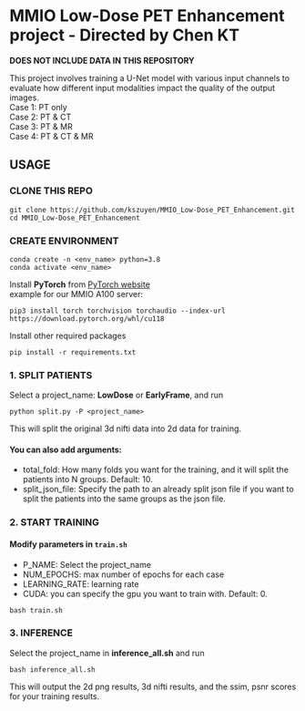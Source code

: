 # MMIO Low-Dose PET Enhancement project - Directed by Chen KT
**DOES NOT INCLUDE DATA IN THIS REPOSITORY**

This project involves training a U-Net model with various input channels to evaluate how different input modalities impact the quality of the output images.  
Case 1: PT only  
Case 2: PT & CT  
Case 3: PT & MR  
Case 4: PT & CT & MR  

## USAGE

### CLONE THIS REPO
```
git clone https://github.com/kszuyen/MMIO_Low-Dose_PET_Enhancement.git
cd MMIO_Low-Dose_PET_Enhancement
```

### CREATE ENVIRONMENT
```
conda create -n <env_name> python=3.8
conda activate <env_name>
```
Install **PyTorch** from [PyTorch website](https://pytorch.org/get-started/locally/)    
example for our MMIO A100 server:
```
pip3 install torch torchvision torchaudio --index-url https://download.pytorch.org/whl/cu118
```
Install other required packages
```
pip install -r requirements.txt
```

### 1. SPLIT PATIENTS

Select a project_name: **LowDose** or **EarlyFrame**, and run
```
python split.py -P <project_name>
```
This will split the original 3d nifti data into 2d data for training.
#### You can also add arguments:
- total_fold: How many folds you want for the training, and it will split the patients into N groups. Default: 10.
- split_json_file: Specify the path to an already split json file if you want to split the patients into the same groups as the json file.

### 2. START TRAINING

#### Modify parameters in `train.sh`
- P_NAME: Select the project_name
- NUM_EPOCHS: max number of epochs for each case
- LEARNING_RATE: learning rate
- CUDA: you can specify the gpu you want to train with. Default: 0.
```
bash train.sh
```

### 3. INFERENCE
Select the project_name in **inference_all.sh** and run
```
bash inference_all.sh
```
This will output the 2d png results, 3d nifti results, and the ssim, psnr scores for your training results.

